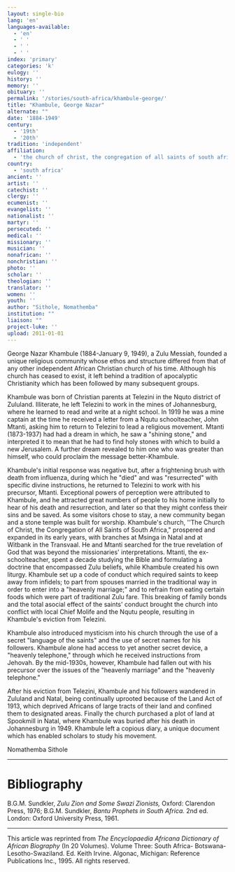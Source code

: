 ```yaml
---
layout: single-bio
lang: 'en'
languages-available:
  - 'en'
  - ' '
  - ' '
  - ' '
index: 'primary'
categories: 'k'
eulogy: ''
history: ''
memory: ''
obituary: ''
permalink: '/stories/south-africa/khambule-george/'
title: "Khambule, George Nazar"
alternate: ""
date: '1884-1949'
century:
  - '19th'
  - '20th'
tradition: 'independent'
affiliation:
  - 'the church of christ, the congregation of all saints of south africa'
country:
  - 'south africa'
ancient: ''
artist: ''
catechist: ''
clergy: ''
ecumenist: ''
evangelist: ''
nationalist: ''
martyr: ''
persecuted: ''
medical: ''
missionary: ''
musician: ''
nonafrican: ''
nonchristian: ''
photo: ''
scholar: ''
theologian: ''
translator: ''
women: ''
youth: ''
author: "Sithole, Nomathemba"
institution: ""
liaison: ""
project-luke: ''
upload: 2011-01-01
---
```




George Nazar Khambule (1884-January 9, 1949), a Zulu Messiah, founded a unique religious community whose ethos and structure differed from that of any other independent African Christian church of his time. Although his church has ceased to exist, it left behind a tradition of apocalyptic Christianity which has been followed by many subsequent groups.

Khambule was born of Christian parents at Telezini in the Nquto district of Zululand. Illiterate, he left Telezini to work in the mines of Johannesburg, where he learned to read and write at a night school. In 1919 he was a mine captain at the time he received a letter from a Nqutu schoolteacher, John Mtanti, asking him to return to Telezini to lead a religious movement. Mtanti (1873-1937) had had a dream in which, he saw a "shining stone," and interpreted it to mean that he had to find holy stones with which to build a new Jerusalem. A further dream revealed to him one who was greater than himself, who could proclaim the message better-Khambule.

Khambule's initial response was negative but, after a frightening brush with death from influenza, during which he "died" and was "resurrected" with specific divine instructions, he returned to Telezini to work with his precursor, Mtanti. Exceptional powers of perception were attributed to Khambule, and he attracted great numbers of people to his home initially to hear of his death and resurrection, and later so that they might confess their sins and be saved. As some visitors chose to stay, a new community began and a stone temple was built for worship. Khambule's church, ''The Church of Christ, the Congregation of All Saints of South Africa," prospered and expanded in its early years, with branches at Msinga in Natal and at Witbank in the Transvaal. He and Mtanti searched for the true revelation of God that was beyond the missionaries' interpretations. Mtanti, the ex-schoolteacher, spent a decade studying the Bible and formulating a doctrine that encompassed Zulu beliefs, while Khambule created his own liturgy. Khambule set up a code of conduct which required saints to keep away from infidels; to part from spouses married in the traditional way in order to enter into a "heavenly marriage;" and to refrain from eating certain foods which were part of traditional Zulu fare. This breaking of family bonds and the total asocial effect of the saints' conduct brought the church into conflict with local Chief Molife and the Nqutu people, resulting in Khambule's eviction from Telezini.

Khambule also introduced mysticism into his church through the use of a secret "language of the saints" and the use of secret names for his followers. Khambule alone had access to yet another secret device, a "heavenly telephone," through which he received instructions from Jehovah. By the mid-1930s, however, Khambule had fallen out with his precursor over the issues of the "heavenly marriage" and the "heavenly telephone."

After his eviction from Telezini, Khambule and his followers wandered in Zululand and Natal, being continually uprooted because of the Land Act of 1913, which deprived Africans of large tracts of their land and confined them to designated areas. Finally the church purchased a plot of land at Spookmill in Natal, where Khambule was buried after his death in Johannesburg in 1949. Khambule left a copious diary, a unique document which has enabled scholars to study his movement.

Nomathemba  Sithole

---

# Bibliography

B.G.M. Sundkler, *Zulu Zion and Some Swazi Zionists,* Oxford: Clarendon Press, 1976; B.G.M. Sundkler, *Bantu Prophets in South Africa.* 2nd ed. London: Oxford University Press, 1961.

---

This article was reprinted from *The Encyclopaedia Africana Dictionary of African Biography* (In 20 Volumes). Volume Three: South Africa- Botswana-Lesotho-Swaziland. Ed. Keith Irvine. Algonac, Michigan: Reference Publications Inc., 1995.  All rights reserved.